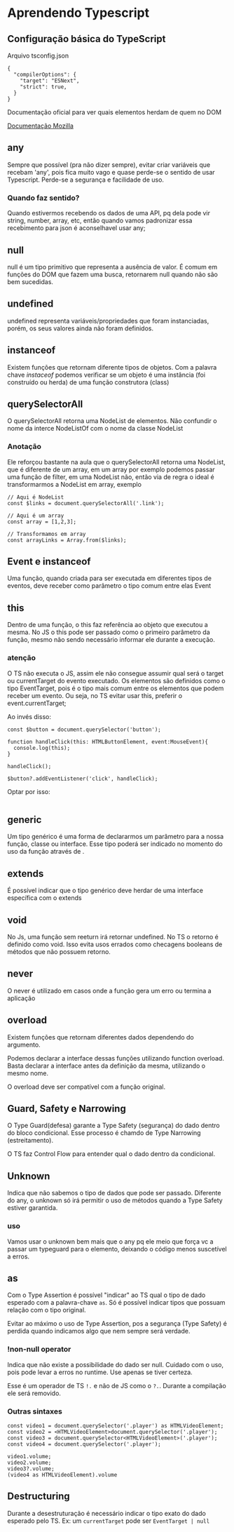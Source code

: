 # Aprendendo Typescript

## Configuração básica do TypeScript

Arquivo tsconfig.json

```
{
  "compilerOptions": {
    "target": "ESNext",
    "strict": true,
  }
}

```

Documentação oficial para ver quais elementos herdam de quem no DOM

[Documentação Mozilla](https://developer.mozilla.org/en-US/docs/Web/API)

## any

Sempre que possível (pra não dizer sempre), evitar criar variáveis que recebam 'any', pois fica muito vago e quase perde-se o sentido de usar Typescript. Perde-se a segurança e facilidade de uso.

### Quando faz sentido?

Quando estivermos recebendo os dados de uma API, pq dela pode vir string, number, array, etc, então quando vamos padronizar essa recebimento para json é aconselhavel usar any;

## null

null é um tipo primitivo que representa a ausência de valor. É comum em funções do DOM que fazem uma busca, retornarem null quando não são bem sucedidas.

## undefined

undefined representa variáveis/propriedades que foram instanciadas, porém, os seus valores ainda não foram definidos.

## instanceof

Existem funções que retornam diferente tipos de objetos. Com a palavra chave _instaceof_ podemos verificar se um objeto é uma instância (foi construído ou herda) de uma função construtora (class)

## querySelectorAll

O querySelectorAll retorna uma NodeList de elementos. Não confundir o nome da interce NodeListOf com o nome da classe NodeList

### Anotação

Ele reforçou bastante na aula que o querySelectorAll retorna uma NodeList, que é diferente de um array, em um array por exemplo podemos passar uma função de filter, em uma NodeList não, então via de regra o ideal é transformarmos a NodeList em array, exemplo

```
// Aqui é NodeList
const $links = document.querySelectorAll('.link');

// Aqui é um array
const array = [1,2,3];

// Transformamos em array
const arrayLinks = Array.from($links);
```

## Event e instanceof

Uma função, quando criada para ser executada em diferentes tipos de eventos, deve receber como parâmetro o tipo comum entre elas Event

## this

Dentro de uma função, o this faz referência ao objeto que executou a mesma. No JS o this pode ser passado como o primeiro parâmetro da função, mesmo não sendo necessário informar ele durante a execução.

### atenção

O TS não executa o JS, assim ele não consegue assumir qual será o target ou currentTarget do evento executado. Os elementos são definidos como o tipo EventTarget, pois é o tipo mais comum entre os elementos que podem receber um evento. Ou seja, no TS evitar usar this, preferir o event.currentTarget;

Ao invés disso:

```
const $button = document.querySelector('button');

function handleClick(this: HTMLButtonElement, event:MouseEvent){
  console.log(this);
}

handleClick();

$button?.addEventListener('click', handleClick);
```

Optar por isso:

```

```

## generic

Um tipo genérico é uma forma de declararmos um parâmetro para a nossa função, classe ou interface. Esse tipo poderá ser indicado no momento do uso da função através de <Tipo>.

## extends

É possível indicar que o tipo genérico deve herdar de uma interface específica com o extends

## void

No Js, uma função sem reeturn irá retornar undefined. No TS o retorno é definido como void. Isso evita usos errados como checagens booleans de métodos que não possuem retorno.

## never

O never é utilizado em casos onde a função gera um erro ou termina a aplicação

## overload

Existem funções que retornam diferentes dados dependendo do argumento.

Podemos declarar a interface dessas funções utilizando function overload. Basta declarar a interface antes da definição da mesma, utilizando o mesmo nome.

O overload deve ser compatível com a função original.

## Guard, Safety e Narrowing

O Type Guard(defesa) garante a Type Safety (segurança) do dado dentro do bloco condicional. Esse processo é chamdo de Type Narrowing (estreitamento).

O TS faz Control Flow para entender qual o dado dentro da condicional.

## Unknown

Indica que não sabemos o tipo de dados que pode ser passado. Diferente do any, o unknown só irá permitir o uso de métodos quando a Type Safety estiver garantida.

### uso

Vamos usar o unknown bem mais que o any pq ele meio que força vc a passar um typeguard para o elemento, deixando o código menos suscetível a erros.

## as

Com o Type Assertion é possível "indicar" ao TS qual o tipo de dado esperado com a palavra-chave `as`. Só é possível indicar tipos que possuam relação com o tipo original.

Evitar ao máximo o uso de Type Assertion, pos a segurança (Type Safety) é perdida quando indicamos algo que nem sempre será verdade.

### !non-null operator

Indica que não existe a possibilidade do dado ser null. Cuidado com o uso, pois pode levar a erros no runtime. Use apenas se tiver certeza.

Esse é um operador de TS `!.` e não de JS como o `?.`. Durante a compilação ele será removido.

### Outras sintaxes

```
const video1 = document.querySelector('.player') as HTMLVideoElement;
const video2 = <HTMLVideoElement>document.querySelector('.player');
const video3 = document.querySelector<HTMLVideoElement>('.player');
const video4 = document.querySelector('.player');

video1.volume;
video2.volume;
video3?.volume;
(video4 as HTMLVideoElement).volume
```

## Destructuring

Durante a desestruturação é necessário indicar o tipo exato do dado esperado pelo TS. Ex: um `currentTarget` pode ser `EventTarget | null`
